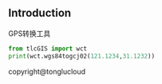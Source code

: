 ## Introduction

GPS转换工具

```python
from tlcGIS import wct
print(wct.wgs84togcj02(121.1234,31.1232))
```

copyright@tonglucloud